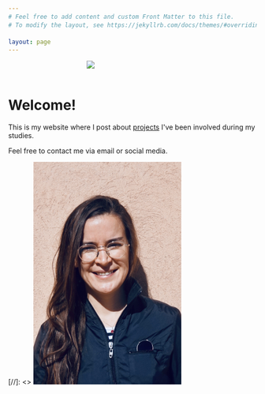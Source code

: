 ```yaml
---
# Feel free to add content and custom Front Matter to this file.
# To modify the layout, see https://jekyllrb.com/docs/themes/#overriding-theme-defaults

layout: page
---
```


<img src="/assets/conv_23.gif" width="320" style="float: right; margin-left: 25px; margin-right: 25px; margin-bottom: 25px;"/>

<br />
<br />

# Welcome!


This is my website where I post about [projects](/projects/) I've been involved during my studies.

Feel free to contact me via email or social media.

[//]: <> <img src="/assets/DSC04224.jpeg" width="300"/>
